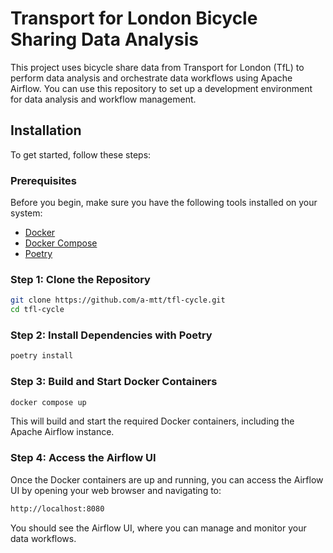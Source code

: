 # Transport for London Bicycle Sharing Data Analysis

This project uses bicycle share data from Transport for London (TfL) to perform data analysis and orchestrate data workflows using Apache Airflow. You can use this repository to set up a development environment for data analysis and workflow management.

## Installation

To get started, follow these steps:

### Prerequisites

Before you begin, make sure you have the following tools installed on your system:

- [Docker](https://www.docker.com/get-started)
- [Docker Compose](https://docs.docker.com/compose/install/)
- [Poetry](https://python-poetry.org/docs/)

### Step 1: Clone the Repository

```bash
git clone https://github.com/a-mtt/tfl-cycle.git
cd tfl-cycle
```

### Step 2: Install Dependencies with Poetry
```bash
poetry install
```

### Step 3: Build and Start Docker Containers
```bash
docker compose up
```
This will build and start the required Docker containers, including the Apache Airflow instance.

### Step 4: Access the Airflow UI
Once the Docker containers are up and running, you can access the Airflow UI by opening your web browser and navigating to:
```bash
http://localhost:8080
```

You should see the Airflow UI, where you can manage and monitor your data workflows.
